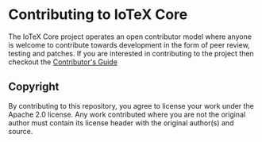 Contributing to IoTeX Core
============================

The IoTeX Core project operates an open contributor model where anyone is welcome to contribute towards development in the form of peer review, testing and patches. If you are interested in contributing to the project then checkout the [Contributor's Guide](https://github.com/iotexproject/iotex-core/wiki/IoTex-Contributor-Guide)

Copyright
---------

By contributing to this repository, you agree to license your work under the 
Apache 2.0 license. Any work contributed where you are not the original 
author must contain its license header with the original author(s) and source.
